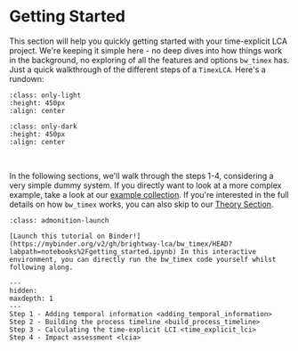 # Getting Started

This section will help you quickly getting started with your time-explicit LCA project. We're keeping it simple here - no deep dives into how things work in the background, no exploring of all the features and options `bw_timex` has. Just a quick walkthrough of the different steps of a `TimexLCA`. Here's a rundown:

```{image} ../data/method_small_steps_light.svg
:class: only-light
:height: 450px
:align: center
```

```{image} ../data/method_small_steps_dark.svg
:class: only-dark
:height: 450px
:align: center
```
<br />

In the following sections, we'll walk through the steps 1-4, considering a very simple dummy system. If you directly want to look at a more complex example, take a look at our [example collection](../examples/index.md). If you're interested in the full details on how `bw_timex` works, you can also skip to our [Theory Section](../theory.md).

```{admonition} You want more interaction?
:class: admonition-launch

[Launch this tutorial on Binder!](https://mybinder.org/v2/gh/brightway-lca/bw_timex/HEAD?labpath=notebooks%2Fgetting_started.ipynb) In this interactive environment, you can directly run the bw_timex code yourself whilst following along.
```

```{toctree}
---
hidden:
maxdepth: 1
---
Step 1 - Adding temporal information <adding_temporal_information>
Step 2 - Building the process timeline <build_process_timeline>
Step 3 - Calculating the time-explicit LCI <time_explicit_lci>
Step 4 - Impact assessment <lcia>
```
